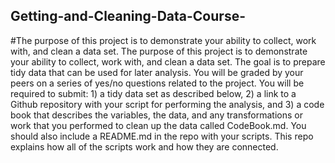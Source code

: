 ## Getting-and-Cleaning-Data-Course-
#The purpose of this project is to demonstrate your ability to collect, work with, and clean a data set.
The purpose of this project is to demonstrate your ability to collect, work with, and clean a data set.
The goal is to prepare tidy data that can be used for later analysis. You will be graded by your peers on a series of yes/no 
questions related to the project. You will be required to submit: 1) a tidy data set as described below, 2) a link to a Github
repository with your script for performing the analysis, and 3) a code book that describes the variables, the data, and any 
transformations or work that you performed to clean up the data called CodeBook.md. You should also include a README.md in
the repo with your scripts. This repo explains how all of the scripts work and how they are connected.
